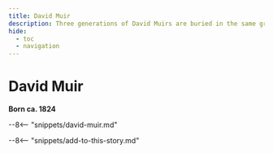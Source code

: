 ```yaml
---
title: David Muir
description: Three generations of David Muirs are buried in the same grave at Toowong Cemetery
hide:
  - toc
  - navigation 
---
```


# David Muir

**Born ca. 1824**

--8<-- "snippets/david-muir.md"

--8<-- "snippets/add-to-this-story.md"